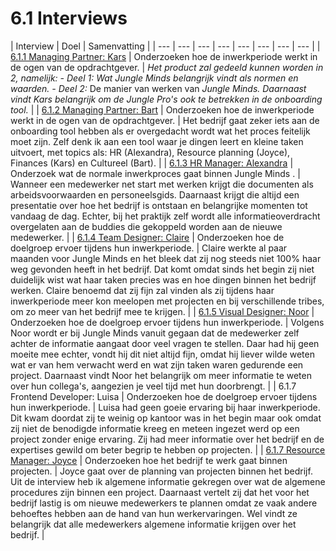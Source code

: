 # 6.1 Interviews

| Interview | Doel | Samenvatting |
| --- | --- | --- | --- | --- | --- | --- | --- |
| [6.1.1 Managing Partner: Kars](6.1.1-managing-partner-kars.md)                                                                                                                                                                                                                                                                                                                                                                                                     | Onderzoeken hoe de inwerkperiode werkt in de ogen van de opdrachtgever.                                                                                                                                                                                                                                  | _Het product zal gedeeld kunnen worden in 2, namelijk: - Deel 1: Wat Jungle Minds belangrijk vindt als normen en waarden. - Deel 2:_ De manier van werken van _Jungle Minds. Daarnaast vindt Kars belangrijk om de Jungle Pro's ook te betrekken in de onboarding tool._ |
| [6.1.2 Managing Partner: Bart](6.1.2-managing-partner-bart.md) | Onderzoeken hoe de inwerkperiode werkt in de ogen van de opdrachtgever.  | Het bedrijf gaat zeker iets aan de onboarding tool hebben als er overgedacht wordt wat het proces feitelijk moet zijn. Zelf denk ik aan een tool waar je dingen leert en kleine taken uitvoert, met topics als: HR \(Alexandra\), Resource planning \(Joyce\), Finances \(Kars\) en Cultureel \(Bart\). |
| [6.1.3 HR Manager: Alexandra](6.1.3-hr-manager-alexandra.md) | Onderzoek wat de normale inwerkproces gaat binnen Jungle Minds . | Wanneer een medewerker net start met werken krijgt die documenten als arbeidsvoorwaarden en personeelsgids. Daarnaast krijgt die altijd een presentatie over hoe het bedrijf is ontstaan en belangrijke momenten tot vandaag de dag. Echter, bij het praktijk zelf wordt alle informatieoverdracht overgelaten aan de buddies die gekoppeld worden aan de nieuwe medewerker.  |
| [6.1.4 Team Designer: Claire](6.1.4-team-designer-claire.md) | Onderzoeken hoe de doelgroep ervoer tijdens hun inwerkperiode.                                         | Claire werkte al paar maanden voor Jungle Minds en het bleek dat zij nog steeds niet 100% haar weg gevonden heeft in het bedrijf. Dat komt omdat sinds het begin zij niet duidelijk wist wat haar taken precies was en hoe dingen binnen het bedrijf werken. Claire benoemd dat zij fijn zal vinden als zij tijdens haar inwerkperiode meer kon meelopen met projecten en bij verschillende tribes, om zo meer van het bedrijf mee te krijgen.  |
| [6.1.5 Visual Designer: Noor](6.1.5-visual-designer-noor.md) | Onderzoeken hoe de doelgroep ervoer tijdens hun inwerkperiode.                                                                                        | Volgens Noor wordt er bij Jungle Minds vanuit gegaan dat de medewerker zelf achter de informatie aangaat door veel vragen te stellen. Daar had hij geen moeite mee echter, vondt hij dit niet altijd fijn, omdat hij liever wilde weten wat er van hem verwacht werd en wat zijn taken waren gedurende een project. Daarnaast vindt Noor het belangrijk om meer informatie te weten over hun collega's, aangezien je veel tijd met hun doorbrengt.  |
| 6.1.7 Frontend Developer: Luisa | Onderzoeken hoe de doelgroep ervoer tijdens hun inwerkperiode. | Luisa had geen goeie ervaring bij haar inwerkperiode. Dit kwam doordat zij te weinig op kantoor was in het begin maar ook omdat zij niet de benodigde informatie kreeg en meteen ingezet werd op een project zonder enige ervaring. Zij had meer informatie over het bedrijf en de expertises gewild om beter begrip te hebben op projecten.  |
| [6.1.7 Resource Manager: Joyce](6.1.6-resource-manager-joyce.md)                                  | Onderzoeken hoe het bedrijf te werk gaat binnen projecten. | Joyce gaat over de planning van projecten binnen het bedrijf. Uit de interview heb ik algemene informatie gekregen over wat de algemene procedures zijn binnen een project. Daarnaast vertelt zij dat het voor het bedrijf lastig is om nieuwe medewerkers te plannen omdat ze vaak andere behoeftes hebben aan de hand van hun werkervaringen. Wel vindt ze belangrijk dat alle medewerkers algemene informatie krijgen over het bedrijf.  |

